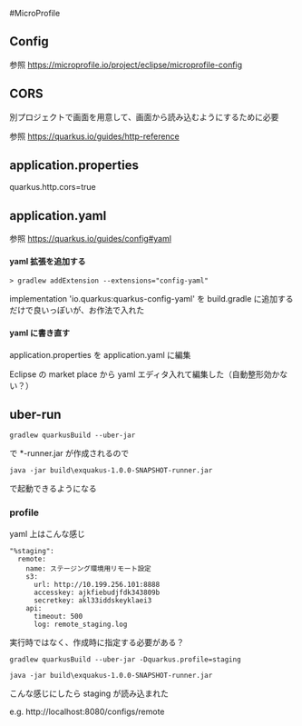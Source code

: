 #MicroProfile

## Config

参照 https://microprofile.io/project/eclipse/microprofile-config

## CORS

別プロジェクトで画面を用意して、画面から読み込むようにするために必要

参照 https://quarkus.io/guides/http-reference

application.properties
----
quarkus.http.cors=true 


## application.yaml

参照 https://quarkus.io/guides/config#yaml

#### yaml 拡張を追加する

`> gradlew addExtension --extensions="config-yaml"`

implementation 'io.quarkus:quarkus-config-yaml'
を build.gradle に追加するだけで良いっぽいが、お作法で入れた

#### yaml に書き直す

application.properties を application.yaml に編集

Eclipse の market place から yaml エディタ入れて編集した（自動整形効かない？）


## uber-run

`gradlew quarkusBuild --uber-jar`

で *-runner.jar が作成されるので

`java -jar build\exquakus-1.0.0-SNAPSHOT-runner.jar`

で起動できるようになる

### profile

yaml 上はこんな感じ

```
"%staging":
  remote:
    name: ステージング環境用リモート設定
    s3:
      url: http://10.199.256.101:8888
      accesskey: ajkfiebudjfdk343809b
      secretkey: akl33iddskeyklaei3
    api:
      timeout: 500
      log: remote_staging.log
```

実行時ではなく、作成時に指定する必要がある？

`gradlew quarkusBuild --uber-jar -Dquarkus.profile=staging`

`java -jar build\exquakus-1.0.0-SNAPSHOT-runner.jar`

こんな感じにしたら staging が読み込まれた

e.g. http://localhost:8080/configs/remote
